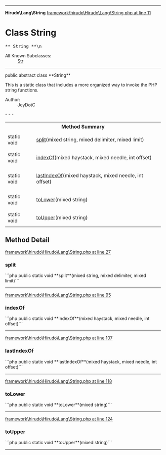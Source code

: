 - - -

**Hirudo\Lang\String**
<a href="https://github.com/JeyDotC/Hirudo-docs/blob/master/source/framework/hirudo/Hirudo/Lang/String.php.md#line11" class="location">framework\hirudo\Hirudo\Lang\String.php at line 11</a>

# Class String #

<pre class="tree">** String **\n</pre>

<dl>
<dt>All Known Subclasses:</dt>
<dd><a href="https://github.com/JeyDotC/Hirudo-docs/blob/master/hirudo/lang/str.html">Str</a> </dd>
</dl>

- - -

<p class="signature">public abstract  class **String**</p>

<div class="comment" id="overview_description"><p>This is a static class that includes a more organized way to invoke
the PHP string functions.</p></div>

<dl>
<dt>Author:</dt>
<dd>JeyDotC</dd>
</dl>
- - -

<table id="summary_method">
<tr><th colspan="2">Method Summary</th></tr>
<tr>
<td class="type">static  void</td>
<td class="description"><p class="name"><a href="#split()">split</a>(mixed string, mixed delimiter, mixed limit)</p></td>
</tr>
<tr>
<td class="type">static  void</td>
<td class="description"><p class="name"><a href="#indexOf()">indexOf</a>(mixed haystack, mixed needle, int offset)</p></td>
</tr>
<tr>
<td class="type">static  void</td>
<td class="description"><p class="name"><a href="#lastIndexOf()">lastIndexOf</a>(mixed haystack, mixed needle, int offset)</p></td>
</tr>
<tr>
<td class="type">static  void</td>
<td class="description"><p class="name"><a href="#toLower()">toLower</a>(mixed string)</p></td>
</tr>
<tr>
<td class="type">static  void</td>
<td class="description"><p class="name"><a href="#toUpper()">toUpper</a>(mixed string)</p></td>
</tr>
</table>

<h2 id="detail_method">Method Detail</h2>
<a href="https://github.com/JeyDotC/Hirudo-docs/blob/master/source/framework/hirudo/Hirudo/Lang/String.php.md#line27" class="location">framework\hirudo\Hirudo\Lang\String.php at line 27</a>

<h3 id="split()">split</h3>
```php
public static  void **split**(mixed string, mixed delimiter, mixed limit)```
<div class="details">
</div>

- - -

<a href="https://github.com/JeyDotC/Hirudo-docs/blob/master/source/framework/hirudo/Hirudo/Lang/String.php.md#line95" class="location">framework\hirudo\Hirudo\Lang\String.php at line 95</a>

<h3 id="indexOf()">indexOf</h3>
```php
public static  void **indexOf**(mixed haystack, mixed needle, int offset)```
<div class="details">
</div>

- - -

<a href="https://github.com/JeyDotC/Hirudo-docs/blob/master/source/framework/hirudo/Hirudo/Lang/String.php.md#line107" class="location">framework\hirudo\Hirudo\Lang\String.php at line 107</a>

<h3 id="lastIndexOf()">lastIndexOf</h3>
```php
public static  void **lastIndexOf**(mixed haystack, mixed needle, int offset)```
<div class="details">
</div>

- - -

<a href="https://github.com/JeyDotC/Hirudo-docs/blob/master/source/framework/hirudo/Hirudo/Lang/String.php.md#line118" class="location">framework\hirudo\Hirudo\Lang\String.php at line 118</a>

<h3 id="toLower()">toLower</h3>
```php
public static  void **toLower**(mixed string)```
<div class="details">
</div>

- - -

<a href="https://github.com/JeyDotC/Hirudo-docs/blob/master/source/framework/hirudo/Hirudo/Lang/String.php.md#line124" class="location">framework\hirudo\Hirudo\Lang\String.php at line 124</a>

<h3 id="toUpper()">toUpper</h3>
```php
public static  void **toUpper**(mixed string)```
<div class="details">
</div>

- - -

